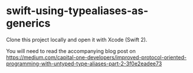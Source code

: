 # swift-using-typealiases-as-generics

Clone this project locally and open it with Xcode (Swift 2).

You will need to read the accompanying blog post on https://medium.com/capital-one-developers/improved-protocol-oriented-programming-with-untyped-type-aliases-part-2-3f0e2eadee73
